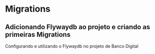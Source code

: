 # Migrations

## Adicionando Flywaydb ao projeto e criando as primeiras Migrations

Configurando e utilizando o Flywaydb no projeto de Banco Digital
